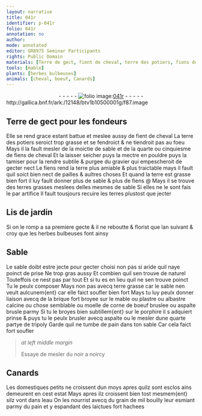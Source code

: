 ```yaml
---
layout: narrative
title: 041r
identifier: p-041r
folio: 041r
annotation: no
author:
mode: annotated
editor: GR8975 Seminar Participants
rights: Public Domain
materials: [Terre de gect, fient de cheval, terre des potiers, fiens de cheval, fiens, terre, pailles, terres, brique, mable, plastre, albastre calcine, moelle de corne de boeuf, aspalte, porphire, tripoly, pain, noir a noircy, grain de mil, laictues]
tools: [mable]
plants: [herbes bulbeuses]
animals: [cheval, boeuf, Canards]
---
```


<div class="folio" align="center">- - - - - <a href="http://gallica.bnf.fr/ark:/12148/btv1b10500001g/f87.image" target="_blank"><img src="https://cu-mkp.github.io/2017-workshop-edition/assets/photo-icon.png" alt="folio image: " style="display:inline-block; margin-bottom:-3px;"/>041r</a> - - - - - </div> http://gallica.bnf.fr/ark:/12148/btv1b10500001g/f87.image   

## <span class="m">Terre de gect</span> pour les <span class="pro">fondeurs</span>

 
Elle se rend grace estant battue et meslee aussy de <span class="m">fient de <span class="al">cheval</span></span> La <span class="m">terre des <span class="pro">potiers</span></span> seroict trop grasse et se fendroict & ne tiendroit pas au foeu Mays il la fault mesler de la <span class="ms">moictie</span> de sable et de la <span class="ms">quarte</span> ou <span class="ms">cinquiesme</span> de <span class="m">fiens de <span class="al">cheval</span></span> Et la laisser seicher puys la mectre en pouldre puys la tamiser pour la rendre subtile & purgee du gravier qui empescheroit de gecter nect Le <span class="m">fiens</span> rend la <span class="m">terre</span> plus amiable & plus traictable mays il fault quil soict bien nect de <span class="m">pailles</span> & aultres choses Et quand la <span class="m">terre</span> est grasse bien fort il luy fault donner plus de sable & plus de <span class="m">fiens</span> @ Mays il se trouve des <span class="m">terres</span> grasses meslees delles mesmes de sable Si elles ne le sont fais le par artifice Il fault tousjours recuire les <span class="m">terres</span> plustost que jecter
   

## Lis de jardin

 
Si on le romp a sa premiere gecte & il ne reboutte & florist que l<span class="tmp">an suivant</span> & croy que les <span class="pa">herbes bulbeuses</span> font ainsy
   

## Sable

 
Le sable doibt estre jecte pour gecter choisi non pas si aride quil naye poinct de prise Ne trop gras aussy Et combien quil sen trouve de naturel Touteffois ce nest pas par tout Et si tu es en lieu quil ne sen trouve poinct Tu le peulx composer Mays non pas avecq <span class="m">terre</span> grasse car le sable nen veult aulcunem{ent} car elle faict soufler bien fort Mays tu luy peulx donner liaison avecq de la <span class="m">brique</span> fort broyee sur le <span class="tl"><span class="m">mable</span></span> ou <span class="m">plastre</span> ou <span class="m">albastre calcine</span> ou chose semblable ou <span class="m">moelle de corne de <span class="al">boeuf</span></span> bruslee ou <span class="m">aspalte</span> brusle parmy Si tu le broyes bien subtillem{ent} sur le <span class="m">porphire</span> il s adquiert prinse & puys tu le peulx brusler avecq <span class="m">aspalte</span> ou le mesler dune <span class="ms">quarte partye</span> de <span class="m">tripoly</span> Garde quil ne tumbe de <span class="m">pain</span> dans ton sable Car cela faict fort soufler
 
> *at left middle margin*
> 
>   Essaye de mesler du <span class="m">noir a noircy</span>
   

## <span class="al">Canards</span>

 
Les domestiques petits ne croissent dun moys apres quilz sont esclos ains demeurent en cest estat Mays apres ilz croissent bien tost mesmem{ent} silz vont dans leau On les nourrist avecq du <span class="m">grain de mil</span> bouilly leur esmiant parmy du <span class="m">pain</span> et y espandant des <span class="m">laictues</span> fort hachees
